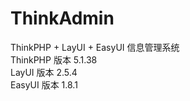 # ThinkAdmin
ThinkPHP + LayUI + EasyUI 信息管理系统</br>
ThinkPHP 版本 5.1.38 </br>
LayUI    版本 2.5.4  </br>
EasyUI    版本 1.8.1  </br>
